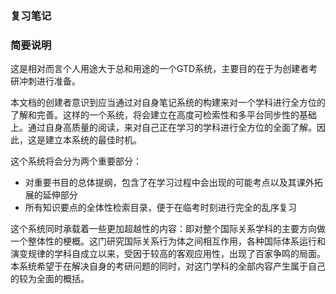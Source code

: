 ### 复习笔记
### 简要说明
这是相对而言个人用途大于总和用途的一个GTD系统，主要目的在于为创建者考研冲刺进行准备。

本文档的创建者意识到应当通过对自身笔记系统的构建来对一个学科进行全方位的了解和完善。这样的一个系统，将会建立在高度可检索性和多平台同步性的基础上。通过自身高质量的阅读，来对自己正在学习的学科进行全方位的全面了解。因此，这是建立本系统的最佳时机。

这个系统将会分为两个重要部分：

* 对重要书目的总体提纲，包含了在学习过程中会出现的可能考点以及其课外拓展的延伸部分
* 所有知识要点的全体性检索目录，便于在临考时刻进行完全的乱序复习

这个系统同时承载着一些更加超越性的内容：即对整个国际关系学科的主要方向做一个整体性的梗概。这门研究国际关系行为体之间相互作用，各种国际体系运行和演变规律的学科自成立以来，受因于较高的客观应用性，出现了百家争鸣的局面。本系统希望于在解决自身的考研问题的同时，对这门学科的全部内容产生属于自己的较为全面的概括。
